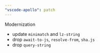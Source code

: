 ```yaml
---
"vscode-apollo": patch
---
```


Modernization

- update `minimatch` and `lz-string`
- drop `await-to-js`, `resolve-from`, `sha.js`
- drop `query-string`
